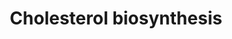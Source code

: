 ---
annotations:
- type: Pathway Ontology
  value: cholesterol biosynthetic pathway
authors:
- M.Lieberman
- MaintBot
- N.Mantei
- Thomas
- Christine Chichester
- Egonw
- Eveline1705
- Khanspers
- Eweitz
description: 'Cholesterol is a waxy steroid metabolite found in the cell membranes
  and transported in the blood plasma of all animals. It is an essential structural
  component of mammalian cell membranes, where it is required to establish proper
  membrane permeability and fluidity. In addition, cholesterol is an important component
  for the manufacture of bile acids, steroid hormones, and several fat-soluble vitamins.
  Cholesterol is the principal sterol synthesized by animals, but small quantities
  are synthesized in other eukaryotes, such as plants and fungi. It is almost completely
  absent among prokaryotes, which include bacteria.  Source: [[wikipedia:Cholesterol|Wikipedia]]'
last-edited: 2021-05-20
organisms:
- Saccharomyces cerevisiae
redirect_from:
- /index.php/Pathway:WP132
- /instance/WP132
schema-jsonld:
- '@context': https://schema.org/
  '@id': https://wikipathways.github.io/pathways/WP132.html
  '@type': Dataset
  creator:
    '@type': Organization
    name: WikiPathways
  description: 'Cholesterol is a waxy steroid metabolite found in the cell membranes
    and transported in the blood plasma of all animals. It is an essential structural
    component of mammalian cell membranes, where it is required to establish proper
    membrane permeability and fluidity. In addition, cholesterol is an important component
    for the manufacture of bile acids, steroid hormones, and several fat-soluble vitamins.
    Cholesterol is the principal sterol synthesized by animals, but small quantities
    are synthesized in other eukaryotes, such as plants and fungi. It is almost completely
    absent among prokaryotes, which include bacteria.  Source: [[wikipedia:Cholesterol|Wikipedia]]'
  keywords:
  - ERG9
  - ERG13
  - (R)-5-Phosphomevalonate
  - ERG3
  - ERG25
  - PMVK
  - HMG-CoA
  - Mevalonate
  - Squalene
  - DHCR7
  - ERG1
  - Cholesterol
  - ERG12
  - MVD1
  - ERG26
  - Acetyl-CoA
  - ERG20
  - trans-trans-farnesyl-pp
  - ERG7
  - Delta-Isopentenyl-5-PP
  - HMG1
  - IDI1
  - 7-dehydro Cholesterol
  - Lanosterol
  - ERG11
  - Squalene-2,3-Epoxide
  - Lathosterol
  - Mevalonate-5-PP
  license: CC0
  name: Cholesterol biosynthesis
seo: CreativeWork
title: Cholesterol biosynthesis
wpid: WP132
---